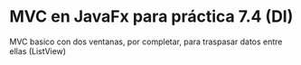 # MVC en JavaFx para práctica 7.4 (DI)
MVC basico con dos ventanas, por completar, para traspasar datos entre ellas (ListView)
